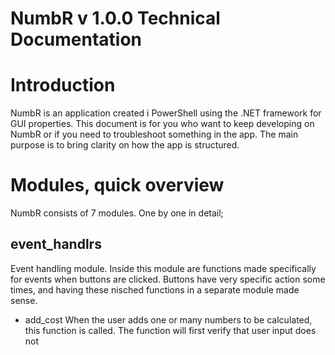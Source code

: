 # NumbR v 1.0.0 Technical Documentation


# Introduction

NumbR is an application created i PowerShell using the .NET framework for GUI properties. This document is for you who want to keep developing on NumbR or if you need to troubleshoot something in the app. The main purpose is to bring clarity on how the app is structured.


# Modules, quick overview

NumbR consists of 7 modules. One by one in detail;


## event_handlrs

Event handling module. 
Inside this module are functions made specifically for events when buttons are clicked. Buttons have very specific action some times, and having these nisched functions in a separate module made sense.

* add_cost
When the user adds one or many numbers to be calculated, this function is called. The function will first verify that user input does not 


